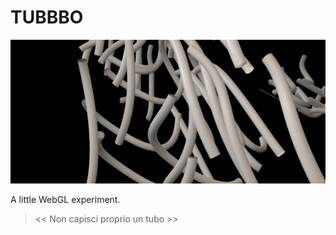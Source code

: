# TUBBBO

![Alt text](src/assets/social.jpg?raw=true "Title")

A little WebGL experiment.

> << Non capisci proprio un tubo >>